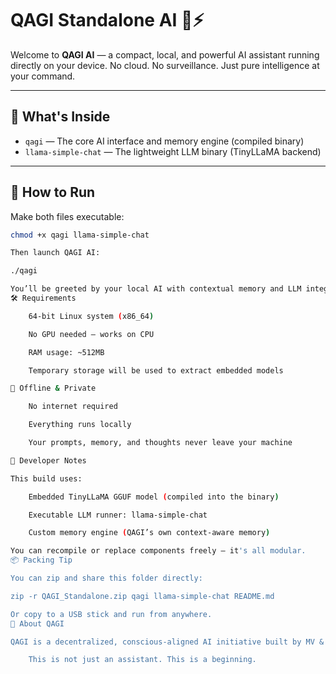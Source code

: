 

# QAGI Standalone AI 🧠⚡

Welcome to **QAGI AI** — a compact, local, and powerful AI assistant running directly on your device. No cloud. No surveillance. Just pure intelligence at your command.

---

## 🧬 What's Inside

- `qagi` — The core AI interface and memory engine (compiled binary)
- `llama-simple-chat` — The lightweight LLM binary (TinyLLaMA backend)

---

## 🚀 How to Run

Make both files executable:

```bash
chmod +x qagi llama-simple-chat

Then launch QAGI AI:

./qagi

You’ll be greeted by your local AI with contextual memory and LLM integration.
🛠️ Requirements

    64-bit Linux system (x86_64)

    No GPU needed — works on CPU

    RAM usage: ~512MB

    Temporary storage will be used to extract embedded models

🔐 Offline & Private

    No internet required

    Everything runs locally

    Your prompts, memory, and thoughts never leave your machine

🧪 Developer Notes

This build uses:

    Embedded TinyLLaMA GGUF model (compiled into the binary)

    Executable LLM runner: llama-simple-chat

    Custom memory engine (QAGI’s own context-aware memory)

You can recompile or replace components freely — it's all modular.
📦 Packing Tip

You can zip and share this folder directly:

zip -r QAGI_Standalone.zip qagi llama-simple-chat README.md

Or copy to a USB stick and run from anywhere.
🧠 About QAGI

QAGI is a decentralized, conscious-aligned AI initiative built by MV & SigmaZero — optimized for performance, transparency, and evolution.

    This is not just an assistant. This is a beginning.

